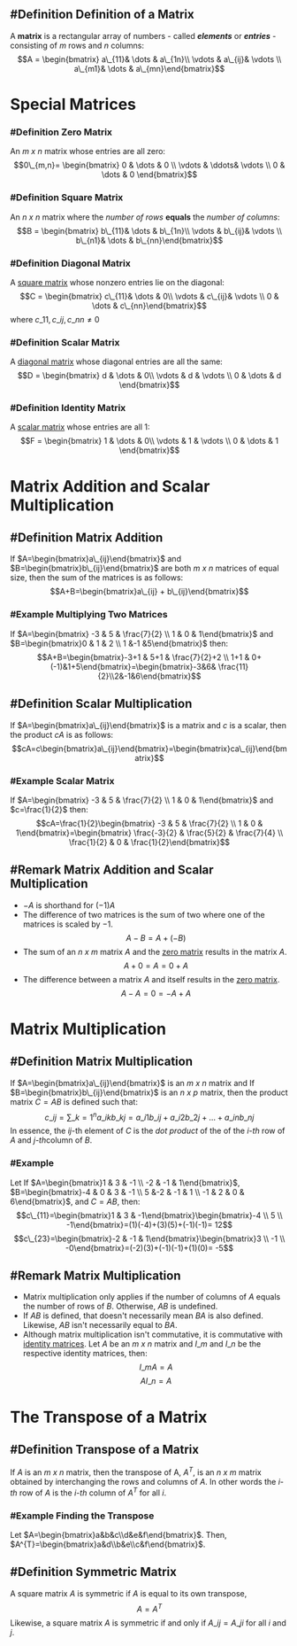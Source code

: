 ## \#Definition Definition of a Matrix

A **matrix** is a rectangular array of numbers - called ***elements*** or ***entries*** - consisting of $m$ rows and $n$ columns:
$$A = \begin{bmatrix} a\_{11}& \dots & a\_{1n}\\ \vdots & a\_{ij}& \vdots \\ a\_{m1}& \dots & a\_{mn}\end{bmatrix}$$

# Special Matrices

### \#Definition Zero Matrix

An *m x n* matrix whose entries are all zero:$$0\_{m,n}= \begin{bmatrix} 0 & \dots & 0 \\ \vdots & \ddots& \vdots \\ 0 & \dots & 0 \end{bmatrix}$$

### \#Definition Square Matrix

An *n x n* matrix where the *number of rows* **equals** the *number of columns*:$$B = \begin{bmatrix} b\_{11}& \dots & b\_{1n}\\ \vdots & b\_{ij}& \vdots \\ b\_{n1}& \dots & b\_{nn}\end{bmatrix}$$

### \#Definition Diagonal Matrix

A [square matrix](3.1%20Matrix%20Operations.md#definition-of-square-matrix) whose nonzero entries lie on the diagonal:$$C = \begin{bmatrix} c\_{11}& \dots & 0\\ \vdots & c\_{ij}& \vdots \\ 0 & \dots & c\_{nn}\end{bmatrix}$$
where $c\_{11}, c\_{ij}, c\_{nn} \neq 0$

### \#Definition Scalar Matrix

A [diagonal matrix](3.1%20Matrix%20Operations.md#definition-of-diagonal-matrix) whose diagonal entries are all the same:$$D = \begin{bmatrix} d & \dots & 0\\ \vdots & d & \vdots \\ 0 & \dots & d \end{bmatrix}$$

### \#Definition Identity Matrix

A [scalar matrix](3.1%20Matrix%20Operations.md#definition-of-scalar-matrix) whose entries are all 1:$$F = \begin{bmatrix} 1 & \dots & 0\\ \vdots &  1 & \vdots \\ 0 & \dots & 1 \end{bmatrix}$$

# Matrix Addition and Scalar Multiplication

## \#Definition Matrix Addition

If $A=\begin{bmatrix}a\_{ij}\end{bmatrix}$ and $B=\begin{bmatrix}b\_{ij}\end{bmatrix}$ are both *m x n* matrices of equal size, then the sum of the matrices is as follows:$$A+B=\begin{bmatrix}a\_{ij} + b\_{ij}\end{bmatrix}$$

### \#Example Multiplying Two Matrices

If $A=\begin{bmatrix} -3 & 5 & \frac{7}{2} \\ 1 & 0 & 1\end{bmatrix}$ and $B=\begin{bmatrix}0 & 1 & 2 \\ 1 &-1 &5\end{bmatrix}$ then:
$$A+B=\begin{bmatrix}-3+1 & 5+1 & \frac{7}{2}+2 \\ 1+1 & 0+(-1)&1+5\end{bmatrix}=\begin{bmatrix}-3&6& \frac{11}{2}\\2&-1&6\end{bmatrix}$$

## \#Definition Scalar Multiplication

If $A=\begin{bmatrix}a\_{ij}\end{bmatrix}$ is a matrix and $c$ is a scalar, then the product $cA$ is as follows:$$cA=c\begin{bmatrix}a\_{ij}\end{bmatrix}=\begin{bmatrix}ca\_{ij}\end{bmatrix}$$

### \#Example Scalar Matrix

If $A=\begin{bmatrix} -3 & 5 & \frac{7}{2} \\ 1 & 0 & 1\end{bmatrix}$ and $c=\frac{1}{2}$ then:$$cA=\frac{1}{2}\begin{bmatrix} -3 & 5 & \frac{7}{2} \\ 1 & 0 & 1\end{bmatrix}=\begin{bmatrix} \frac{-3}{2} & \frac{5}{2} & \frac{7}{4} \\ \frac{1}{2} & 0 & \frac{1}{2}\end{bmatrix}$$

## \#Remark Matrix Addition and Scalar Multiplication

* $-A$ is shorthand for $(-1)A$
* The difference of two matrices is the sum of two where one of the matrices is scaled by $-1$.$$A-B=A+(-B)$$
* The sum of an *n x m* matrix $A$ and the [zero matrix](3.1%20Matrix%20Operations.md#special-matrices-special-matrices-special-matrices-special-matrices-definition-zero-matrix) results in the matrix $A$.$$A+0=A=0+A$$
* The difference between a matrix $A$ and itself results in the [zero matrix](3.1%20Matrix%20Operations.md#special-matrices-special-matrices-special-matrices-special-matrices-definition-zero-matrix).$$A-A=0=-A+A$$

# Matrix Multiplication

## \#Definition Matrix Multiplication

If $A=\begin{bmatrix}a\_{ij}\end{bmatrix}$ is an *m x n* matrix and If $B=\begin{bmatrix}b\_{ij}\end{bmatrix}$ is an *n x p* matrix, then the product matrix $C=AB$ is defined such that:
$$c\_{ij}=\sum\_{k=1}^{n}a\_{ik}b\_{kj}=a\_{i1}b\_{ij}+a\_{i2}b\_{2j}+ \dots + a\_{in}b\_{nj}$$
In essence, the $ij$-th element of $C$ is the *dot product* of the of the $i$*-th* row of $A$ and $j$*-th*column of $B$.

### \#Example

Let If $A=\begin{bmatrix}1 & 3 & -1 \\ -2 & -1 & 1\end{bmatrix}$, $B=\begin{bmatrix}-4 & 0 & 3 & -1 \\ 5 &-2 & -1 & 1 \\ -1 & 2 & 0 & 6\end{bmatrix}$, and $C=AB$, then:$$c\_{11}=\begin{bmatrix}1 & 3 & -1\end{bmatrix}\begin{bmatrix}-4 \\ 5 \\ -1\end{bmatrix}=(1)(-4)+(3)(5)+(-1)(-1)= 12$$$$c\_{23}=\begin{bmatrix}-2 & -1 & 1\end{bmatrix}\begin{bmatrix}3 \\ -1 \\ -0\end{bmatrix}=(-2)(3)+(-1)(-1)+(1)(0)= -5$$

## \#Remark Matrix Multiplication

* Matrix multiplication only applies if the number of columns of $A$ equals the number of rows of $B$. Otherwise, $AB$ is undefined.
* If $AB$ is defined, that doesn't necessarily mean $BA$ is also defined. Likewise, $AB$ isn't necessarily equal to $BA$.
* Although matrix multiplication isn't commutative, it is commutative with [identity matrices](3.1%20Matrix%20Operations.md#special-matrices-special-matrices-special-matrices-special-matrices-definition-identity-matrix). Let $A$ be an *m x n* matrix and $I\_{m}$ and $I\_{n}$ be the respective identity matrices, then:$$I\_{m}A=A$$$$AI\_{n}=A$$

# The Transpose of a Matrix

## \#Definition Transpose of a Matrix

If $A$ is an *m x n* matrix, then the transpose of A, $A^{T}$, is an *n x m* matrix obtained by interchanging the rows and columns of $A$. In other words the $i$*-th* row of $A$ is the  $i$*-th* column of $A^{T}$ for all $i$.

### \#Example Finding the Transpose

Let $A=\begin{bmatrix}a&b&c\\d&e&f\end{bmatrix}$. Then, $A^{T}=\begin{bmatrix}a&d\\b&e\\c&f\end{bmatrix}$.

## \#Definition Symmetric Matrix

A square matrix $A$ is symmetric if $A$ is equal to its own transpose,$$A=A^{T}$$
Likewise, a square matrix $A$ is symmetric if and only if $A\_{ij}=A\_{ji}$ for all $i$ and $j$.
